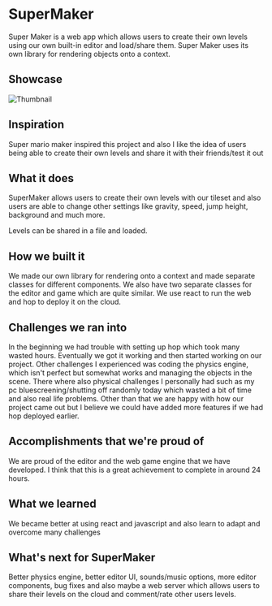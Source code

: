 # SuperMaker
Super Maker is a web app which allows users to create their own levels using our own built-in editor and load/share them. Super Maker uses its own library for rendering objects onto a context.

## Showcase
<link href="https://www.youtube.com/watch?v=3CGf4c8wvUs">
    <img src="https://img.youtube.com/vi/3CGf4c8wvUs/0.jpg" alt="Thumbnail">
</link>

## Inspiration
Super mario maker inspired this project and also I like the idea of users being able to create their own levels and share it with their friends/test it out

## What it does
SuperMaker allows users to create their own levels with our tileset and also users are able to change other settings like gravity, speed, jump height, background and much more.

Levels can be shared in a file and loaded.

## How we built it
We made our own library for rendering onto a context and made separate classes for different components. We also have two separate classes for the editor and game which are quite similar. We use react to run the web and hop to deploy it on the cloud.

## Challenges we ran into
In the beginning we had trouble with setting up hop which took many wasted hours. Eventually we got it working and then started working on our project. Other challenges I experienced was coding the physics engine, which isn't perfect but somewhat works and managing the objects in the scene. There where also physical challenges I personally had such as my pc bluescreening/shutting off randomly today which wasted a bit of time and also real life problems. Other than that we are happy with how our project came out but I believe we could have added more features if we had hop deployed earlier.

## Accomplishments that we're proud of
We are proud of the editor and the web game engine that we have developed. I think that this is a great achievement to complete in around 24 hours.

## What we learned
We became better at using react and javascript and also learn to adapt and overcome many challenges

## What's next for SuperMaker
Better physics engine, better editor UI, sounds/music options, more editor components, bug fixes and also maybe a web server which allows users to share their levels on the cloud and comment/rate other users levels.